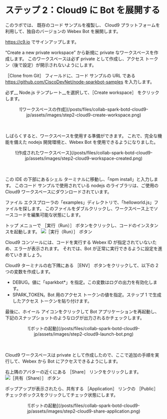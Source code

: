 # ステップ 2：Cloud9 に Bot を展開する

このラボでは、
既存のコード サンプルを複製し、
Cloud9 プラットフォームを利用して、独自のバージョンの Webex Bot を展開します。

https://c9.io でサインアップします。

“Create a new private workspace” から新規に private なワークスペースを作成します。
このワークスペースは必ず private として作成し、アクセス トークン（後で設定）が開示されないようにします。

［Clone from Git］ フィールドに、コード サンプルの URL である https://github.com/CiscoDevNet/node-sparkbot-samples を入力します。

必ず__ Node.js テンプレート__を選択して、［Create workspace］ をクリックします。

<div align="center">![ワークスペースの作成](/posts/files/collab-spark-botd-cloud9-jp/assets/images/step2-cloud9-create-workspace.png)</div><br/><br/>


しばらくすると、ワークスペースを使用する準備ができます。
これで、完全な機能を備えた nodejs 開発環境と、Webex Bot を使用できるようになりました。

<div align="center">![作成されたワークスペース](/posts/files/collab-spark-botd-cloud9-jp/assets/images/step2-cloud9-workspace-created.png)</div><br/><br/>


この IDE の下部にあるシェル ターミナルに移動し、「npm install」と入力します。
このコード サンプルで使用されている nodejs のライブラリは、ご使用の Cloud9 ワークスペースにダウンロードされています。

ファイル エクスプローラの「examples」ディレクトリで、「helloworld.js」ファイルを探します。
このファイルをダブルクリックし、ワークスペース上でソースコードを編集可能な状態にします。

トップ メニューで ［実行（Run）］ ボタンをクリックし、コードのインスタンスを起動します。
![［実行（Run）］ ボタン](/posts/files/collab-spark-botd-cloud9-jp/assets/images/step2-cloud9-run-button.png)

Cloud9 コンソールには、コードを実行する Webex ID が指定されていないため、エラーが表示されます。
それでは、Bot が正常に実行できるように設定を進めていきましょう。

Cloud9 ターミナルの右下隅にある ［ENV］ ボタンをクリックして、以下の 2 つの変数を作成します。
- DEBUG。値に「sparkbot*」を指定。この変数はログの出力を有効化します。
- SPARK_TOKEN。Bot 用のアクセス トークンの値を指定。ステップ 1 で生成したアクセス トークンを貼り付けます。

最後に、ホイール アイコンをクリックして Bot アプリケーションを再起動し、
下記のスナップショットのようなログが出力されるかチェックします。

<div align="center">![ボットの起動](/posts/files/collab-spark-botd-cloud9-jp/assets/images/step2-cloud9-launch-bot.png)</div><br/><br/>


Cloud9 ワークスペースは private として作成したので、ここで追加の手順を実行して、Webex から Bot にアクセスできるようにします。

右上隅のアバターの近くにある ［Share］ リンクをクリックします。
![［共有（Share）］ ボタン](/posts/files/collab-spark-botd-cloud9-jp/assets/images/step2-cloud9-share-link.png)

ポップアップが表示されたら、共有する ［Application］ リンクの ［Public］ チェックボックスをクリックしてチェック状態にします。

<div align="center">![ボットの起動](/posts/files/collab-spark-botd-cloud9-jp/assets/images/step2-cloud9-share-application.png)</div><br/><br/>
